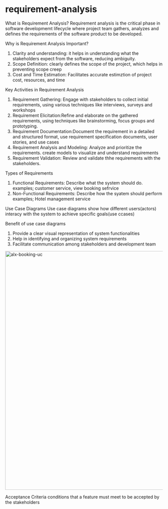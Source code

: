 # requirement-analysis

What is Requirement Analysis?
Requirement analysis is the critical phase in software developmemt lifecycle where project team gathers, analyzes and defines the requirements of the software product to be developed.

Why is Requirement Analysis Important?
1. Clarity and understanding: it helps in understanding what the stakeholders expect from the software, reducing ambiguity.
2. Scope Definition: clearly defines the scope of the project, which helps in preventing scope creep
3. Cost and Time Estimation: Facilitates accurate estimztion of project cost, resources, and time

Key Activities in Requirement Analysis
1. Requirement Gathering: Engage with stakeholders to collect initial requirements, using various techniques like interviews, surveys and workshops
2. Requirement Elicitation:Refine and elaborate on the gathered requirements, using techniques like brainstorming, focus groups and prototyping.
3. Requirement Documentation:Document the requirement in a detailed and structured format, use requirement specification documents, user stories, and use cases
4. Requirement Analysis and Modeling: Analyze and prioritize the requirements. create models to visualize and understand requirements
5. Requirement Validation: Review and validate thhe requirements with the stakeholders.

Types of Requirements
1. Functional Requirements: Describe what the system should do.
   examples; customer service, view booking sefrvice
2. Non-Functional Requirements: Describe how the syatem should perform
   examples; Hotel management service

Use Case Diagrams
Use case diagrams show how different users(actors) interacy with the system to achieve specific goals(use ccases)

Benefit of use case diagrams
1. Provide a clear visual representation of system functionalities
2. Help in identifying and organizing system requirements
3. Facilitate communication among stakeholders and development team
<img width="681" height="761" alt="alx-booking-uc" src="https://github.com/user-attachments/assets/40f649ae-3fa9-4786-b1e8-ad66ff41699d" />


Acceptance Criteria
conditions that a feature must meet to be accepted by the stakeholders

